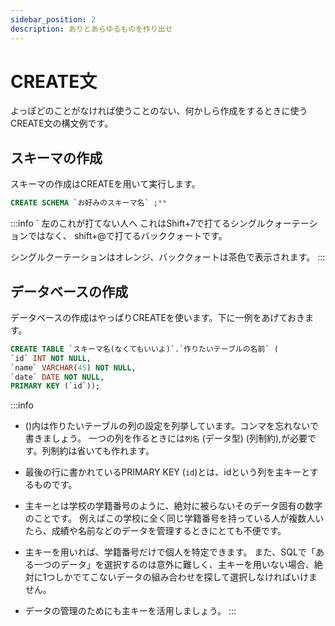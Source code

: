```yaml
---
sidebar_position: 2
description: ありとあらゆるものを作り出せ
---
```


# CREATE文

よっぽどのことがなければ使うことのない、何かしら作成をするときに使うCREATE文の構文例です。

## スキーマの作成

スキーマの作成はCREATEを用いて実行します。

```sql
CREATE SCHEMA `お好みのスキーマ名` ;**
```

:::info ` 左のこれが打てない人へ
これはShift+7で打てるシングルクォーテーションではなく、 shift+@で打てるバッククォートです。

シングルクーテーションはオレンジ、バッククォートは茶色で表示されます。
:::

## データベースの作成

データベースの作成はやっぱりCREATEを使います。下に一例をあげておきます。

```sql
CREATE TABLE `スキーマ名(なくてもいいよ)`.`作りたいテーブルの名前` (
`id` INT NOT NULL,
`name` VARCHAR(45) NOT NULL,
`date` DATE NOT NULL,
PRIMARY KEY (`id`));
```

:::info
- ()内は作りたいテーブルの列の設定を列挙しています。コンマを忘れないで書きましょう。
一つの列を作るときには`列名` (データ型) (列制約),が必要です。列制約は省いても作れます。

- 最後の行に書かれているPRIMARY KEY (`id`)とは、idという列を主キーとするものです。
- 主キーとは学校の学籍番号のように、絶対に被らないそのデータ固有の数字のことです。
例えばこの学校に全く同じ学籍番号を持っている人が複数人いたら、成績や名前などのデータを管理するときにとても不便です。
- 主キーを用いれば、学籍番号だけで個人を特定できます。
また、SQLで「ある一つのデータ」を選択するのは意外に難しく、主キーを用いない場合、絶対に1つしかでてこないデータの組み合わせを探して選択しなければいけません。
- データの管理のためにも主キーを活用しましょう。
:::